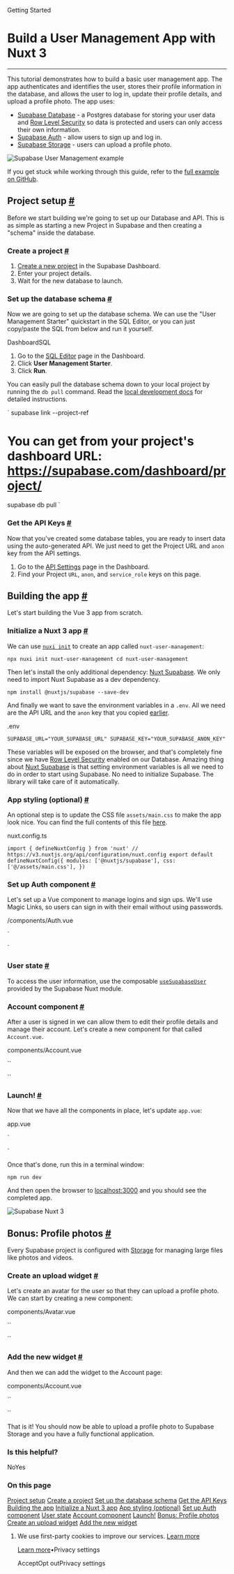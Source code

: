 Getting Started

# Build a User Management App with Nuxt 3

* * *

This tutorial demonstrates how to build a basic user management app. The app authenticates and identifies the user, stores their profile information in the database, and allows the user to log in, update their profile details, and upload a profile photo. The app uses:

- [Supabase Database](https://supabase.com/docs/guides/database) \- a Postgres database for storing your user data and [Row Level Security](https://supabase.com/docs/guides/auth#row-level-security) so data is protected and users can only access their own information.
- [Supabase Auth](https://supabase.com/docs/guides/auth) \- allow users to sign up and log in.
- [Supabase Storage](https://supabase.com/docs/guides/storage) \- users can upload a profile photo.

![Supabase User Management example](https://supabase.com/docs/img/user-management-demo.png)

If you get stuck while working through this guide, refer to the [full example on GitHub](https://github.com/supabase/supabase/tree/master/examples/user-management/nuxt3-user-management).

## Project setup [\#](https://supabase.com/docs/guides/getting-started/tutorials/with-nuxt-3\#project-setup)

Before we start building we're going to set up our Database and API. This is as simple as starting a new Project in Supabase and then creating a "schema" inside the database.

### Create a project [\#](https://supabase.com/docs/guides/getting-started/tutorials/with-nuxt-3\#create-a-project)

1. [Create a new project](https://supabase.com/dashboard) in the Supabase Dashboard.
2. Enter your project details.
3. Wait for the new database to launch.

### Set up the database schema [\#](https://supabase.com/docs/guides/getting-started/tutorials/with-nuxt-3\#set-up-the-database-schema)

Now we are going to set up the database schema. We can use the "User Management Starter" quickstart in the SQL Editor, or you can just copy/paste the SQL from below and run it yourself.

DashboardSQL

1. Go to the [SQL Editor](https://supabase.com/dashboard/project/_/sql) page in the Dashboard.
2. Click **User Management Starter**.
3. Click **Run**.

You can easily pull the database schema down to your local project by running the `db pull` command. Read the [local development docs](https://supabase.com/docs/guides/cli/local-development#link-your-project) for detailed instructions.

`
supabase link --project-ref <project-id>
# You can get <project-id> from your project's dashboard URL: https://supabase.com/dashboard/project/<project-id>
supabase db pull
`

### Get the API Keys [\#](https://supabase.com/docs/guides/getting-started/tutorials/with-nuxt-3\#get-the-api-keys)

Now that you've created some database tables, you are ready to insert data using the auto-generated API.
We just need to get the Project URL and `anon` key from the API settings.

1. Go to the [API Settings](https://supabase.com/dashboard/project/_/settings/api) page in the Dashboard.
2. Find your Project `URL`, `anon`, and `service_role` keys on this page.

## Building the app [\#](https://supabase.com/docs/guides/getting-started/tutorials/with-nuxt-3\#building-the-app)

Let's start building the Vue 3 app from scratch.

### Initialize a Nuxt 3 app [\#](https://supabase.com/docs/guides/getting-started/tutorials/with-nuxt-3\#initialize-a-nuxt-3-app)

We can use [`nuxi init`](https://nuxt.com/docs/getting-started/installation) to create an app called `nuxt-user-management`:

`
npx nuxi init nuxt-user-management
cd nuxt-user-management
`

Then let's install the only additional dependency: [Nuxt Supabase](https://supabase.nuxtjs.org/). We only need to import Nuxt Supabase as a dev dependency.

`
npm install @nuxtjs/supabase --save-dev
`

And finally we want to save the environment variables in a `.env`.
All we need are the API URL and the `anon` key that you copied [earlier](https://supabase.com/docs/guides/getting-started/tutorials/with-nuxt-3#get-the-api-keys).

.env

`
SUPABASE_URL="YOUR_SUPABASE_URL"
SUPABASE_KEY="YOUR_SUPABASE_ANON_KEY"
`

These variables will be exposed on the browser, and that's completely fine since we have [Row Level Security](https://supabase.com/docs/guides/auth#row-level-security) enabled on our Database.
Amazing thing about [Nuxt Supabase](https://supabase.nuxtjs.org/) is that setting environment variables is all we need to do in order to start using Supabase.
No need to initialize Supabase. The library will take care of it automatically.

### App styling (optional) [\#](https://supabase.com/docs/guides/getting-started/tutorials/with-nuxt-3\#app-styling-optional)

An optional step is to update the CSS file `assets/main.css` to make the app look nice.
You can find the full contents of this file [here](https://github.com/supabase-community/nuxt3-quickstarter/blob/main/assets/main.css).

nuxt.config.ts

`
import { defineNuxtConfig } from 'nuxt'
// https://v3.nuxtjs.org/api/configuration/nuxt.config
export default defineNuxtConfig({
modules: ['@nuxtjs/supabase'],
css: ['@/assets/main.css'],
})
`

### Set up Auth component [\#](https://supabase.com/docs/guides/getting-started/tutorials/with-nuxt-3\#set-up-auth-component)

Let's set up a Vue component to manage logins and sign ups. We'll use Magic Links, so users can sign in with their email without using passwords.

/components/Auth.vue

`
<script setup>
const supabase = useSupabaseClient()
const loading = ref(false)
const email = ref('')
const handleLogin = async () => {
try {
    loading.value = true
    const { error } = await supabase.auth.signInWithOtp({ email: email.value })
    if (error) throw error
    alert('Check your email for the login link!')
} catch (error) {
    alert(error.error_description || error.message)
} finally {
    loading.value = false
}
}
</script>
<template>
<form class="row flex-center flex" @submit.prevent="handleLogin">
    <div class="col-6 form-widget">
      <h1 class="header">Supabase + Nuxt 3</h1>
      <p class="description">Sign in via magic link with your email below</p>
      <div>
        <input class="inputField" type="email" placeholder="Your email" v-model="email" />
      </div>
      <div>
        <input
          type="submit"
          class="button block"
          :value="loading ? 'Loading' : 'Send magic link'"
          :disabled="loading"
        />
      </div>
    </div>
</form>
</template>
`

### User state [\#](https://supabase.com/docs/guides/getting-started/tutorials/with-nuxt-3\#user-state)

To access the user information, use the composable [`useSupabaseUser`](https://supabase.nuxtjs.org/usage/composables/usesupabaseuser) provided by the Supabase Nuxt module.

### Account component [\#](https://supabase.com/docs/guides/getting-started/tutorials/with-nuxt-3\#account-component)

After a user is signed in we can allow them to edit their profile details and manage their account.
Let's create a new component for that called `Account.vue`.

components/Account.vue

``
<script setup>
const supabase = useSupabaseClient()
const loading = ref(true)
const username = ref('')
const website = ref('')
const avatar_path = ref('')
loading.value = true
const user = useSupabaseUser()
const { data } = await supabase
.from('profiles')
.select(`username, website, avatar_url`)
.eq('id', user.value.id)
.single()
if (data) {
username.value = data.username
website.value = data.website
avatar_path.value = data.avatar_url
}
loading.value = false
async function updateProfile() {
try {
    loading.value = true
    const user = useSupabaseUser()
    const updates = {
      id: user.value.id,
      username: username.value,
      website: website.value,
      avatar_url: avatar_path.value,
      updated_at: new Date(),
    }
    const { error } = await supabase.from('profiles').upsert(updates, {
      returning: 'minimal', // Don't return the value after inserting
    })
    if (error) throw error
} catch (error) {
    alert(error.message)
} finally {
    loading.value = false
}
}
async function signOut() {
try {
    loading.value = true
    const { error } = await supabase.auth.signOut()
    if (error) throw error
    user.value = null
} catch (error) {
    alert(error.message)
} finally {
    loading.value = false
}
}
</script>
<template>
<form class="form-widget" @submit.prevent="updateProfile">
    <div>
      <label for="email">Email</label>
      <input id="email" type="text" :value="user.email" disabled />
    </div>
    <div>
      <label for="username">Username</label>
      <input id="username" type="text" v-model="username" />
    </div>
    <div>
      <label for="website">Website</label>
      <input id="website" type="url" v-model="website" />
    </div>
    <div>
      <input
        type="submit"
        class="button primary block"
        :value="loading ? 'Loading ...' : 'Update'"
        :disabled="loading"
      />
    </div>
    <div>
      <button class="button block" @click="signOut" :disabled="loading">Sign Out</button>
    </div>
</form>
</template>
``

### Launch! [\#](https://supabase.com/docs/guides/getting-started/tutorials/with-nuxt-3\#launch)

Now that we have all the components in place, let's update `app.vue`:

app.vue

`
<script setup>
const user = useSupabaseUser()
</script>
<template>
<div class="container" style="padding: 50px 0 100px 0">
    <Account v-if="user" />
    <Auth v-else />
</div>
</template>
`

Once that's done, run this in a terminal window:

`
npm run dev
`

And then open the browser to [localhost:3000](http://localhost:3000/) and you should see the completed app.

![Supabase Nuxt 3](https://supabase.com/docs/img/supabase-vue-3-demo.png)

## Bonus: Profile photos [\#](https://supabase.com/docs/guides/getting-started/tutorials/with-nuxt-3\#bonus-profile-photos)

Every Supabase project is configured with [Storage](https://supabase.com/docs/guides/storage) for managing large files like photos and videos.

### Create an upload widget [\#](https://supabase.com/docs/guides/getting-started/tutorials/with-nuxt-3\#create-an-upload-widget)

Let's create an avatar for the user so that they can upload a profile photo. We can start by creating a new component:

components/Avatar.vue

``
<script setup>
const props = defineProps(['path'])
const { path } = toRefs(props)
const emit = defineEmits(['update:path', 'upload'])
const supabase = useSupabaseClient()
const uploading = ref(false)
const src = ref('')
const files = ref()
const downloadImage = async () => {
try {
    const { data, error } = await supabase.storage.from('avatars').download(path.value)
    if (error) throw error
    src.value = URL.createObjectURL(data)
} catch (error) {
    console.error('Error downloading image: ', error.message)
}
}
const uploadAvatar = async (evt) => {
files.value = evt.target.files
try {
    uploading.value = true
    if (!files.value || files.value.length === 0) {
      throw new Error('You must select an image to upload.')
    }
    const file = files.value[0]
    const fileExt = file.name.split('.').pop()
    const fileName = `${Math.random()}.${fileExt}`
    const filePath = `${fileName}`
    const { error: uploadError } = await supabase.storage.from('avatars').upload(filePath, file)
    if (uploadError) throw uploadError
    emit('update:path', filePath)
    emit('upload')
} catch (error) {
    alert(error.message)
} finally {
    uploading.value = false
}
}
downloadImage()
watch(path, () => {
if (path.value) {
    downloadImage()
}
})
</script>
<template>
<div>
    <img
      v-if="src"
      :src="src"
      alt="Avatar"
      class="avatar image"
      style="width: 10em; height: 10em;"
    />
    <div v-else class="avatar no-image" :style="{ height: size, width: size }" />
    <div style="width: 10em; position: relative;">
      <label class="button primary block" for="single">
        {{ uploading ? 'Uploading ...' : 'Upload' }}
      </label>
      <input
        style="position: absolute; visibility: hidden;"
        type="file"
        id="single"
        accept="image/*"
        @change="uploadAvatar"
        :disabled="uploading"
      />
    </div>
</div>
</template>
``

### Add the new widget [\#](https://supabase.com/docs/guides/getting-started/tutorials/with-nuxt-3\#add-the-new-widget)

And then we can add the widget to the Account page:

components/Account.vue

``
<script setup>
const supabase = useSupabaseClient()
const loading = ref(true)
const username = ref('')
const website = ref('')
const avatar_path = ref('')
loading.value = true
const user = useSupabaseUser()
const { data } = await supabase
.from('profiles')
.select(`username, website, avatar_url`)
.eq('id', user.value.id)
.single()
if (data) {
username.value = data.username
website.value = data.website
avatar_path.value = data.avatar_url
}
loading.value = false
async function updateProfile() {
try {
    loading.value = true
    const user = useSupabaseUser()
    const updates = {
      id: user.value.id,
      username: username.value,
      website: website.value,
      avatar_url: avatar_path.value,
      updated_at: new Date(),
    }
    const { error } = await supabase.from('profiles').upsert(updates, {
      returning: 'minimal', // Don't return the value after inserting
    })
    if (error) throw error
} catch (error) {
    alert(error.message)
} finally {
    loading.value = false
}
}
async function signOut() {
try {
    loading.value = true
    const { error } = await supabase.auth.signOut()
    if (error) throw error
} catch (error) {
    alert(error.message)
} finally {
    loading.value = false
}
}
</script>
<template>
<form class="form-widget" @submit.prevent="updateProfile">
    <Avatar v-model:path="avatar_path" @upload="updateProfile" />
    <div>
      <label for="email">Email</label>
      <input id="email" type="text" :value="user.email" disabled />
    </div>
    <div>
      <label for="username">Name</label>
      <input id="username" type="text" v-model="username" />
    </div>
    <div>
      <label for="website">Website</label>
      <input id="website" type="url" v-model="website" />
    </div>
    <div>
      <input
        type="submit"
        class="button primary block"
        :value="loading ? 'Loading ...' : 'Update'"
        :disabled="loading"
      />
    </div>
    <div>
      <button class="button block" @click="signOut" :disabled="loading">Sign Out</button>
    </div>
</form>
</template>
``

That is it! You should now be able to upload a profile photo to Supabase Storage and you have a fully functional application.

### Is this helpful?

NoYes

### On this page

[Project setup](https://supabase.com/docs/guides/getting-started/tutorials/with-nuxt-3#project-setup) [Create a project](https://supabase.com/docs/guides/getting-started/tutorials/with-nuxt-3#create-a-project) [Set up the database schema](https://supabase.com/docs/guides/getting-started/tutorials/with-nuxt-3#set-up-the-database-schema) [Get the API Keys](https://supabase.com/docs/guides/getting-started/tutorials/with-nuxt-3#get-the-api-keys) [Building the app](https://supabase.com/docs/guides/getting-started/tutorials/with-nuxt-3#building-the-app) [Initialize a Nuxt 3 app](https://supabase.com/docs/guides/getting-started/tutorials/with-nuxt-3#initialize-a-nuxt-3-app) [App styling (optional)](https://supabase.com/docs/guides/getting-started/tutorials/with-nuxt-3#app-styling-optional) [Set up Auth component](https://supabase.com/docs/guides/getting-started/tutorials/with-nuxt-3#set-up-auth-component) [User state](https://supabase.com/docs/guides/getting-started/tutorials/with-nuxt-3#user-state) [Account component](https://supabase.com/docs/guides/getting-started/tutorials/with-nuxt-3#account-component) [Launch!](https://supabase.com/docs/guides/getting-started/tutorials/with-nuxt-3#launch) [Bonus: Profile photos](https://supabase.com/docs/guides/getting-started/tutorials/with-nuxt-3#bonus-profile-photos) [Create an upload widget](https://supabase.com/docs/guides/getting-started/tutorials/with-nuxt-3#create-an-upload-widget) [Add the new widget](https://supabase.com/docs/guides/getting-started/tutorials/with-nuxt-3#add-the-new-widget)

1. We use first-party cookies to improve our services. [Learn more](https://supabase.com/privacy#8-cookies-and-similar-technologies-used-on-our-european-services)



   [Learn more](https://supabase.com/privacy#8-cookies-and-similar-technologies-used-on-our-european-services)•Privacy settings





   AcceptOpt outPrivacy settings
